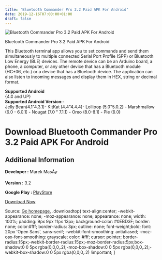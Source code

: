 ```yaml
---
title: 'Bluetooth Commander Pro 3.2 Paid APK For Android'
date: 2019-12-16T07:00:00+01:00
draft: false
---
```


![Bluetooth Commander Pro 3.2 Paid APK For Android](https://i0.wp.com/apkhome.net/wp-content/uploads/2019/11/Bluetooth-Commander-Pro-3.2-Paid.png "Bluetooth Commander Pro 3.2 Paid APK For Android")

  

Bluetooth Commander Pro 3.2 Paid APK For Android

This Bluetooth terminal app allows you to set commands and send them simultaneously to multiple connected Serial Port Profile (SPP) or Bluetooth Low Energy (BLE) devices. The remote device can be an Arduino board, a phone, a computer, or any other device that has a Bluetooth module (HC\*06, etc.) or a device that has a Bluetooth device. The application can also listen to incoming messages and display them in HEX, string or decimal format.

**Supported Android**  
{4.0 and UP}  
**Supported Android Version**:-  
Jelly Bean(4.1"4.3.1)- KitKat (4.4"4.4.4)- Lollipop (5.0"5.0.2) - Marshmallow (6.0 - 6.0.1) - Nougat (7.0 " 7.1.1) - Oreo (8.0-8.1) - Pie (9.0)

Download Bluetooth Commander Pro 3.2 Paid APK For Android
=========================================================

Additional Information
----------------------

**Developer :** Marek MasÃ¡r

**Version :** 3.2

**Google Play :** [PlayStore](https://play.google.com/store/apps/details?id=masar.bluetoothcommander.pro&hl=en)

  

[Download Now](https://store4app.co/post/bluetooth-commander-pro-3-2-paid-apk-for-android_1574603355)

  
Source: [Go homepage.](https://store4app.co/post/bluetooth-commander-pro-3-2-paid-apk-for-android_1574603355) .downloadtop{ text-align:center; -webkit-appearance: none; -moz-appearance: none; appearance: none; width: 100%; padding: 9px 9px 11px 13px; background-color: #0EBD3F; border: none; color:#fff; border-radius: 3px; outline: none; font-weight;bold; font: 20px 'Open Sans', sans-serif; -webkit-font-smoothing: antialiased; -moz-osx-font-smoothing: grayscale; color: #fff; cursor: pointer; border-radius:15px;-webkit-border-radius:15px;-moz-border-radius:5px;box-shadow:0 0 5px rgba(0,0,0,.2);-moz-box-shadow:0 0 5px rgba(0,0,0,.2);-webkit-box-shadow:0 0 5px rgba(0,0,0,.2) !important; }